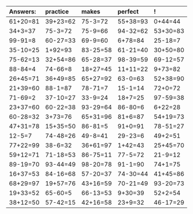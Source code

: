 | Answers: | practice | makes | perfect | ! |
| :--- | :--- | :--- | :--- | :--- |
| 61+20=81 | 39+23=62 | 75-3=72 | 55+38=93 | 0+44=44 | 
| 34+3=37 | 75-3=72 | 75-9=66 | 94-32=62 | 53+30=83 | 
| 99-91=8 | 60-27=33 | 69-9=60 | 6+78=84 | 25-18=7 | 
| 35-10=25 | 1+92=93 | 83-25=58 | 61-21=40 | 30+50=80 | 
| 75-62=13 | 32+54=86 | 65-28=37 | 98-39=59 | 69-12=57 | 
| 88-84=4 | 74-66=8 | 18+27=45 | 11+11=22 | 9+73=82 | 
| 26+45=71 | 36+49=85 | 65+27=92 | 63-0=63 | 52+38=90 | 
| 21+39=60 | 88-1=87 | 78-71=7 | 15-1=14 | 72+0=72 | 
| 71-69=2 | 37-10=27 | 33-9=24 | 18+7=25 | 97-59=38 | 
| 23+37=60 | 60-22=38 | 93-29=64 | 86-80=6 | 6+22=28 | 
| 60-28=32 | 3+73=76 | 65+31=96 | 81+6=87 | 54+19=73 | 
| 47+31=78 | 15+35=50 | 86-81=5 | 91+0=91 | 78-51=27 | 
| 12-5=7 | 74-48=26 | 49-8=41 | 29-23=6 | 49+2=51 | 
| 77+22=99 | 38-6=32 | 36+61=97 | 1+42=43 | 25+45=70 | 
| 59+12=71 | 71-18=53 | 86-75=11 | 77-5=72 | 21-9=12 | 
| 89-19=70 | 93-44=49 | 98-20=78 | 91-1=90 | 74+1=75 | 
| 16+37=53 | 84-16=68 | 57-20=37 | 74-30=44 | 41+45=86 | 
| 68+29=97 | 19+57=76 | 43+16=59 | 70-21=49 | 93-20=73 | 
| 19+33=52 | 65-60=5 | 66-13=53 | 9+30=39 | 52+2=54 | 
| 38+12=50 | 57-42=15 | 42+16=58 | 23+9=32 | 46-17=29 | 
